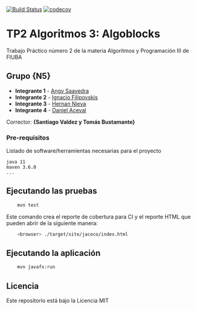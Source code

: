 [![Build Status](https://travis-ci.org/angysaavedrafiuba/algoblocks.svg?branch=master)](https://travis-ci.org/angysaavedrafiuba/algoblocks) [![codecov](https://codecov.io/gh/angysaavedrafiuba/algoblocks/branch/master/graph/badge.svg)](https://codecov.io/gh/angysaavedrafiuba/algoblocks)



# TP2 Algoritmos 3: Algoblocks

Trabajo Práctico número 2 de la materia Algoritmos y Programación III de FIUBA

## Grupo {N5}

* **Integrante 1** - [Angy Saavedra](https://github.com/angysaavedrafiuba)
* **Integrante 2** - [Ignacio Filipovskis](https://github.com/Nacho-Fili)
* **Integrante 3** - [Hernan Nieva](https://github.com/hernanrnieva)
* **Integrante 4** - [Daniel Aceval](https://github.com/Daceval)

Corrector: **{Santiago Valdez y Tomás Bustamante}**

### Pre-requisitos

Listado de software/herramientas necesarias para el proyecto

```
java 11
maven 3.6.0
...
```

## Ejecutando las pruebas

```bash
    mvn test
```

Este comando crea el reporte de cobertura para CI y el reporte HTML que pueden abrir de la siguiente manera:

```bash
    <browser> ./target/site/jacoco/index.html
```

## Ejecutando la aplicación

```bash
    mvn javafx:run
```

## Licencia

Este repositorio está bajo la Licencia MIT
